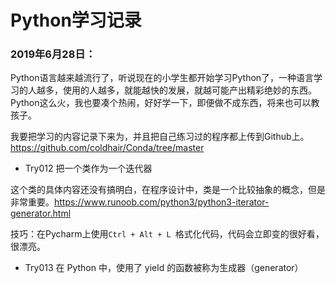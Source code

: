 # Python学习记录
### 2019年6月28日：
Python语言越来越流行了，听说现在的小学生都开始学习Python了，一种语言学习的人越多，使用的人越多，就能越快的发展，就越可能产出精彩绝妙的东西。Python这么火，我也要凑个热闹，好好学一下，即便做不成东西，将来也可以教孩子。

我要把学习的内容记录下来为，并且把自己练习过的程序都上传到Github上。
https://github.com/coldhair/Conda/tree/master

- Try012 把一个类作为一个迭代器

这个类的具体内容还没有搞明白，在程序设计中，类是一个比较抽象的概念，但是非常重要。https://www.runoob.com/python3/python3-iterator-generator.html

技巧：在Pycharm上使用`Ctrl + Alt + L `格式化代码，代码会立即变的很好看，很漂亮。
- Try013 在 Python 中，使用了 yield 的函数被称为生成器（generator）
